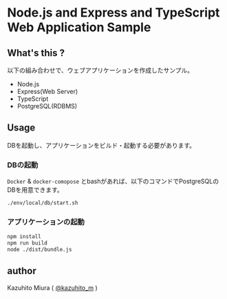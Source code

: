 Node.js and Express and TypeScript Web Application Sample
==========================

## What's this ?


以下の組み合わせで、ウェブアプリケーションを作成したサンプル。

- Node.js
- Express(Web Server)
- TypeScript
- PostgreSQL(RDBMS)

## Usage

DBを起動し、アプリケーションをビルド・起動する必要があります。

### DBの起動

`Docker` & `docker-comopose` とbashがあれば、以下のコマンドでPostgreSQLのDBを用意できます。

```bash
./env/local/db/start.sh
```

### アプリケーションの起動

```bash
npm install
npm run build
node ./dist/bundle.js
```

## author

Kazuhito Miura ( [@kazuhito_m](https://twitter.com/kazuhito_m "kazuhito_m on Twitter") )
